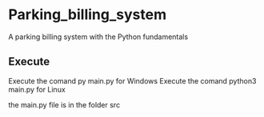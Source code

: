 # Parking_billing_system
A parking billing system with the Python fundamentals

## Execute
Execute the comand py main.py for Windows
Execute the comand python3 main.py for Linux

the main.py file is in the folder src
